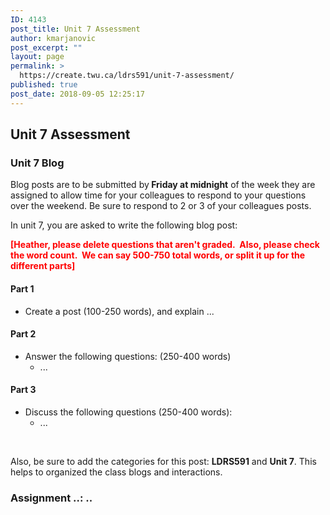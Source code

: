 ```yaml
---
ID: 4143
post_title: Unit 7 Assessment
author: kmarjanovic
post_excerpt: ""
layout: page
permalink: >
  https://create.twu.ca/ldrs591/unit-7-assessment/
published: true
post_date: 2018-09-05 12:25:17
---
```

<h2>Unit 7 Assessment</h2>
<h3>Unit 7 Blog</h3>
Blog posts are to be submitted by<strong> Friday at midnight</strong> of the week they are assigned to allow time for your colleagues to respond to your questions over the weekend. Be sure to respond to 2 or 3 of your colleagues posts.

In unit 7, you are asked to write the following blog post:

<strong><span style="color: #ff0000;">[Heather, please delete questions that aren't graded.  Also, please check the word count.  We can say 500-750 total words, or split it up for the different parts]</span></strong>
<h4>Part 1</h4>
<ul>
 	<li>Create a post (100-250 words), and explain ...</li>
</ul>
<h4>Part 2</h4>
<ul>
 	<li>Answer the following questions: (250-400 words)
<ul>
 	<li>...</li>
</ul>
</li>
</ul>
<h4>Part 3</h4>
<ul>
 	<li>Discuss the following questions (250-400 words):
<ul>
 	<li>...</li>
</ul>
</li>
</ul>
&nbsp;

Also, be sure to add the categories for this post: <strong>LDRS591</strong> and <strong>Unit 7</strong>. This helps to organized the class blogs and interactions.
<h3></h3>
<h3>Assignment ..: ..</h3>
